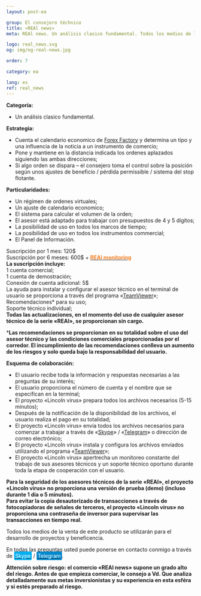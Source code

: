 ```yaml
---
layout: post-ea

group: El consejero téchnico
title: «REAl news»
meta: REAl news. Un análisis clasico fundamental. Todos los medios de la venta de este producto se utilizarán para el desarrollo de proyectos y beneficencia.

logo: real_news.svg
og: img/og-real-news.jpg

order: 7

category: ea

lang: es
ref: real_news
---
```


**Categoría:**
  - Un análisis clasico fundamental.

**Estrategia:**
  - Cuenta el calendario economico de <a href="https://www.forexfactory.com" target="_blank">Forex Factory</a> y determina un tipo y una influencia de la noticia a un instrumento de comercio;
  - Pone y mantiene en la distancia indicada los ordenes aplazados siguiendo las ambas direcciones;
  - Si algo orden se dispara – el consejero toma el control sobre la posición según unos ajustes de beneficio / pérdida permissible / sistema del stop flotante.

**Particularidades:**
  - Un régimen de ordenes virtuales;
  - Un ajuste de calendario economico;
  - El sistema para calcular el volumen de la orden;
  - El asesor está adaptado para trabajar con presupuestos de 4 y 5 dígitos;
  - La posibilidad de uso en todos los marcos de tiempo;
  - La posibilidad de uso en todos los instrumentos commercial;
  - El Panel de Información.
  
  Suscripción por 1 mes: 120$  
  Suscripción por 6 meses: 600$ + **<a href="https://lincolnvirus.com/projects/es/forex/real_monitoring.html" target="_blank"><span style="color:#f07e20">REAl monitoring</span></a>**  
  **La suscripción incluye:**  
  1 cuenta comercial;  
  1 cuenta de demostración;  
  Conexión de cuenta adicional: 5$  
  La ayuda para instalar y configurar el asesor técnico en el terminal de usuario se proporciona a través del programa «<a href="https://www.teamviewer.com/" target="_blank">TeamViewer</a>»;  
  Recomendaciones* para su uso;  
  Soporte técnico individual;  
  **Todas las actualizaciones, en el momento del uso de cualquier asesor técnico de la serie «REAl», se proporcionan sin cargo.**  
  
  ***Las recomendaciones se proporcionan en su totalidad sobre el uso del asesor técnico y las condiciones comerciales proporcionadas por el corredor. El incumplimiento de las recomendaciones conlleva un aumento de los riesgos y solo queda bajo la responsabilidad del usuario.**  
  
**Esquema de colaboración:**  

- El usuario recibe toda la información y respuestas necesarias a las preguntas de su interés;  
- El usuario proporciona el número de cuenta y el nombre que se especifican en la terminal;  
- El proyecto «Lincoln virus»  prepara todos los archivos necesarios (5-15 minutos);  
- Después de la notificación de la disponibilidad de los archivos, el usuario realiza el pago en su totalidad;  
- El proyecto «Lincoln virus» envía todos los archivos necesarios para comenzar a trabajar a través de «<a href="skype:chutkoy89?call" target="_blank">Skype</a>» / «<a href="https://t.me/chutkoy" target="_blank">Telegram</a>» o dirección de correo electrónico;  
- El proyecto «Lincoln virus» instala y configura los archivos enviados utilizando el programa «<a href="https://www.teamviewer.com/" target="_blank">TeamViewer</a>»;  
- El proyecto «Lincoln virus» apertrecha un monitoreo constante del trabajo de sus asesores técnicos y un soporte técnico oportuno durante toda la etapa de cooperación con el usuario.  

**Para la seguridad de los asesores técnicos de la serie «REAl», el proyecto «Lincoln virus»  no proporciona una versión de prueba (demo) (incluso durante 1 día o 5 minutos).**  
**Para evitar la copia desautorizado de transacciones a través de fotocopiadoras de señales de terceros, el proyecto «Lincoln virus» no proporciona una contraseña de inversor para supervisar las transacciones en tiempo real.**  

Todos los medios de la venta de este producto se utilizarán para el desarrollo de proyectos y beneficencia.  

En todas las preguntas usted puede ponerse en contacto conmigo a través de <a href="skype:chutkoy89?call" target="_blank"><span style="background-color:#00aff0; color:white; padding:3px; border-radius: 3px">Skype</span></a> / <a href="https://t.me/chutkoy" target="_blank"><span style="background-color:#0088cc; color:white; padding:3px; border-radius: 3px">Telegram</span></a>.  

**Attención sobre riesgo: el comercio «REAl news» supone un grado alto del riesgo. Antes de que empieza comerciar, le consejo a Vd. Que analiza detalladamente sus metas inversionistas y su experiencia en esta esféra y si estés preparado al riesgo.**
